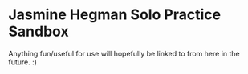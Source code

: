 # Jasmine Hegman Solo Practice Sandbox

Anything fun/useful for use will hopefully be linked to from here in the future. :)

